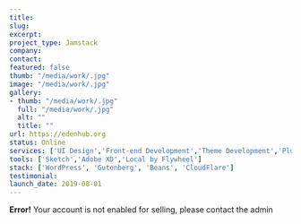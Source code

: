 ```yaml
---
title: 
slug: 
excerpt: 
project_type: Jamstack
company: 
contact: 
featured: false
thumb: "/media/work/.jpg"
image: "/media/work/.jpg"
gallery:
- thumb: "/media/work/.jpg"
  full: "/media/work/.jpg"
  alt: ""
  title: ""
url: https://edenhub.org
status: Online
services: ['UI Design','Front-end Development','Theme Development','Plugin Development']
tools: ['Sketch','Adobe XD','Local by Flywheel']
stack: ['WordPress', 'Gutenberg', 'Beans', 'CloudFlare']
testimonial: 
launch_date: 2019-08-01
---
```


**Error!** Your account is not enabled for selling, please contact the admin
